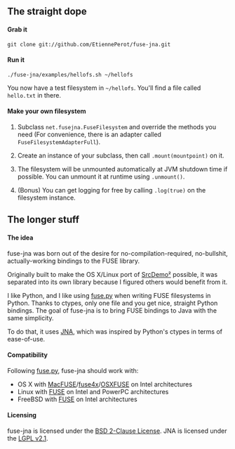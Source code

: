 ## The straight dope
#### Grab it
`git clone git://github.com/EtiennePerot/fuse-jna.git`
#### Run it
`./fuse-jna/examples/hellofs.sh ~/hellofs`

You now have a test filesystem in `~/hellofs`.
You'll find a file called `hello.txt` in there.

#### Make your own filesystem

1. Subclass `net.fusejna.FuseFilesystem` and override the methods you need (For convenience, there is an adapter called `FuseFilesystemAdapterFull`).

2. Create an instance of your subclass, then call `.mount(mountpoint)` on it.

3. The filesystem will be unmounted automatically at JVM shutdown time if possible. You can unmount it at runtime using `.unmount()`.

4. (Bonus) You can get logging for free by calling `.log(true)` on the filesystem instance.

## The longer stuff
#### The idea
fuse-jna was born out of the desire for no-compilation-required, no-bullshit, actually-working bindings to the FUSE library.

Originally built to make the OS X/Linux port of [SrcDemo²] possible, it was separated into its own library because I figured others would benefit from it.

I like Python, and I like using [fuse.py] when writing FUSE filesystems in Python. Thanks to ctypes, only one file and you get nice, straight Python bindings.
The goal of fuse-jna is to bring FUSE bindings to Java with the same simplicity.

To do that, it uses [JNA], which was inspired by Python's ctypes in terms of ease-of-use.

#### Compatibility

Following [fuse.py], fuse-jna should work with:

* OS X with [MacFUSE]/[fuse4x]/[OSXFUSE] on Intel architectures
* Linux with [FUSE][Linux-Fuse] on Intel and PowerPC architectures
* FreeBSD with [FUSE][FreeBSD-Fuse] on Intel architectures

#### Licensing
fuse-jna is licensed under the [BSD 2-Clause License].
JNA is licensed under the [LGPL v2.1].

[SrcDemo²]: https://github.com/EtiennePerot/srcdemo2
[fuse.py]: http://code.google.com/p/fusepy/source/browse/trunk/fuse.py
[JNA]: https://github.com/twall/jna
[MacFUSE]: http://code.google.com/p/macfuse/
[fuse4x]: http://fuse4x.org/
[OSXFUSE]: http://osxfuse.github.com/
[Linux-FUSE]: http://fuse.sourceforge.net/
[FreeBSD-FUSE]: http://wiki.freebsd.org/FuseFilesystem
[BSD 2-Clause License]: http://www.opensource.org/licenses/bsd-license.php
[LGPL v2.1]: http://www.opensource.org/licenses/lgpl-2.1.php
